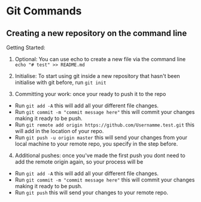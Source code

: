 # Git Commands

## Creating a new repository on the command line

Getting Started: 

1. Optional: You can use echo to create a new file via the command line `echo "# test" >> README.md`

2. Initialise: To start using git inside a new repository that hasn't been initialise with git before, run `git init`

3. Committing your work: once your ready to push it to the repo
- Run `git add -A` this will add all your different file changes.
- Run `git commit -m "commit message here"` this will commit your changes making it ready to be push.
- Run `git remote add origin https://github.com/Usernamme.test.git` this will add in the location of your repo. 
- Run `git push -u origin master` this will send your changes from your local machine to your remote repo, you specify in the step before.

4. Additional pushes: once you've made the first push you dont need to add the remote origin again, so your process will be 
- Run `git add -A` this will add all your different file changes.
- Run `git commit -m "commit message here"` this will commit your changes making it ready to be push. 
- Run `git push` this will send your changes to your remote repo.


